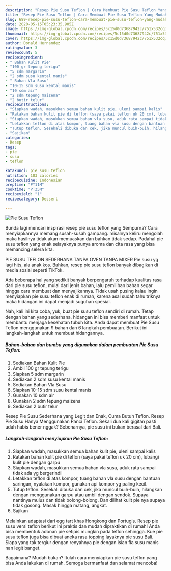 ```yaml
---
description: "Resep Pie Susu Teflon | Cara Membuat Pie Susu Teflon Yang Mudah Dan Praktis"
title: "Resep Pie Susu Teflon | Cara Membuat Pie Susu Teflon Yang Mudah Dan Praktis"
slug: 689-resep-pie-susu-teflon-cara-membuat-pie-susu-teflon-yang-mudah-dan-praktis
date: 2020-05-15T05:23:35.905Z
image: https://img-global.cpcdn.com/recipes/5c15d0d73687942c/751x532cq70/pie-susu-teflon-foto-resep-utama.jpg
thumbnail: https://img-global.cpcdn.com/recipes/5c15d0d73687942c/751x532cq70/pie-susu-teflon-foto-resep-utama.jpg
cover: https://img-global.cpcdn.com/recipes/5c15d0d73687942c/751x532cq70/pie-susu-teflon-foto-resep-utama.jpg
author: Donald Hernandez
ratingvalue: 3
reviewcount: 5
recipeingredient:
- " Bahan Kulit Pie"
- "100 gr tepung terigu"
- "5 sdm margarin"
- "2 sdm susu kental manis"
- " Bahan Vla Susu"
- "10-15 sdm susu kental manis"
- "10 sdm air"
- "2 sdm tepung maizena"
- "2 butir telur"
recipeinstructions:
- "Siapkan wadah, masukkan semua bahan kulit pie, uleni sampai kalis"
- "Ratakan bahan kulit pie di teflon (saya pakai teflon uk 20 cm), lubangi kulit pie dengan garpu"
- "Siapkan wadah, masukkan semua bahan vla susu, aduk rata sampai tidak ada yg bergerindil"
- "Letakkan teflon di atas kompor, tuang bahan vla susu dengan bantuan saringan, nyalakan kompor, gunakan api kompor yg paling kecil."
- "Tutup teflon. Sesekali dibuka dan cek, jika muncul buih-buih, hilangkan dengan menggunakan garpu atau ambil dengan sendok. Supaya nantinya mulus dan tidak bolong-bolong. Dan dilihat kulit pie nya supaya tidak gosong. Masak hingga matang, angkat."
- "Sajikan"
categories:
- Resep
tags:
- pie
- susu
- teflon

katakunci: pie susu teflon 
nutrition: 103 calories
recipecuisine: Indonesian
preptime: "PT11M"
cooktime: "PT35M"
recipeyield: "1"
recipecategory: Dessert

---
```



![Pie Susu Teflon](https://img-global.cpcdn.com/recipes/5c15d0d73687942c/751x532cq70/pie-susu-teflon-foto-resep-utama.jpg)

Bunda lagi mencari inspirasi resep pie susu teflon yang Sempurna? Cara menyiapkannya memang susah-susah gampang. misalnya keliru mengolah maka hasilnya tidak akan memuaskan dan bahkan tidak sedap. Padahal pie susu teflon yang enak selayaknya punya aroma dan cita rasa yang bisa memancing selera kita.

PIE SUSU TEFLON SEDERHANA TANPA OVEN TANPA MIXER Pie susu yg lagi hits, ala anak kos. Bahkan, resep pie susu teflon banyak dibagikan di media sosial seperti TikTok.

Ada beberapa hal yang sedikit banyak berpengaruh terhadap kualitas rasa dari pie susu teflon, mulai dari jenis bahan, lalu pemilihan bahan segar hingga cara membuat dan menyajikannya. Tidak usah pusing kalau ingin menyiapkan pie susu teflon enak di rumah, karena asal sudah tahu triknya maka hidangan ini dapat menjadi suguhan spesial.


Nah, kali ini kita coba, yuk, buat pie susu teflon sendiri di rumah. Tetap dengan bahan yang sederhana, hidangan ini bisa memberi manfaat untuk membantu menjaga kesehatan tubuh kita. Anda dapat membuat Pie Susu Teflon menggunakan 9 bahan dan 6 langkah pembuatan. Berikut ini langkah-langkah untuk membuat hidangannya.

<!--inarticleads1-->

##### Bahan-bahan dan bumbu yang digunakan dalam pembuatan Pie Susu Teflon:

1. Sediakan  Bahan Kulit Pie
1. Ambil 100 gr tepung terigu
1. Siapkan 5 sdm margarin
1. Sediakan 2 sdm susu kental manis
1. Sediakan  Bahan Vla Susu
1. Siapkan 10-15 sdm susu kental manis
1. Gunakan 10 sdm air
1. Gunakan 2 sdm tepung maizena
1. Sediakan 2 butir telur


Resep Pie Susu Sederhana yang Legit dan Enak, Cuma Butuh Teflon. Resep Pie Susu Hanya Menggunakan Panci Teflon. Sekali dua kali gigitan pasti udah habis bener nggak? Sebenarnya, pie susu ini bukan berasal dari Bali. 

<!--inarticleads2-->

##### Langkah-langkah menyiapkan Pie Susu Teflon:

1. Siapkan wadah, masukkan semua bahan kulit pie, uleni sampai kalis
1. Ratakan bahan kulit pie di teflon (saya pakai teflon uk 20 cm), lubangi kulit pie dengan garpu
1. Siapkan wadah, masukkan semua bahan vla susu, aduk rata sampai tidak ada yg bergerindil
1. Letakkan teflon di atas kompor, tuang bahan vla susu dengan bantuan saringan, nyalakan kompor, gunakan api kompor yg paling kecil.
1. Tutup teflon. Sesekali dibuka dan cek, jika muncul buih-buih, hilangkan dengan menggunakan garpu atau ambil dengan sendok. Supaya nantinya mulus dan tidak bolong-bolong. Dan dilihat kulit pie nya supaya tidak gosong. Masak hingga matang, angkat.
1. Sajikan


Melainkan adaptasi dari egg tart khas Hongkong dan Portugis. Resep pie susu versi teflon berikut ini praktis dan mudah dipraktikan di rumah! Anda bisa membentuk adonan pie setipis mungkin pada teflon sehingga. Kue pie susu teflon juga bisa dibuat aneka rasa topping layaknya pie susu Bali. Siapa yang tak tergiur dengan renyahnya pie dengan isian fla susu manis nan legit banget. 

Bagaimana? Mudah bukan? Itulah cara menyiapkan pie susu teflon yang bisa Anda lakukan di rumah. Semoga bermanfaat dan selamat mencoba!
